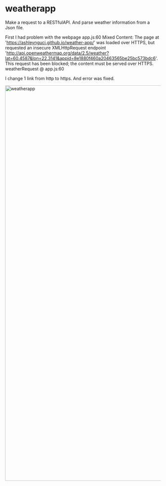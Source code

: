 # weatherapp
Make a request to a RESTfulAPI. And parse weather information from a Json file.

First I had problem with the webpage 
app.js:60 Mixed Content: The page at 'https://ashleynguci.github.io/weather-app/' was loaded over HTTPS, but requested an insecure XMLHttpRequest endpoint 'http://api.openweathermap.org/data/2.5/weather?lat=60.4587&lon=22.3141&appid=8e1880f460a20463565be25bc573bdc6'. This request has been blocked; the content must be served over HTTPS.
weatherRequest @ app.js:60

I change 1 link from http to https. And error was fixed.

<img width="1277" alt="weatherapp" src="https://user-images.githubusercontent.com/40316179/47073640-640a5880-d201-11e8-9795-80fba503928d.png">

